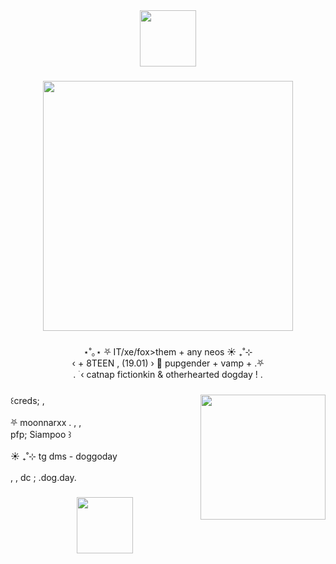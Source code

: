 <div align="center">
  <img height="90" src="https://64.media.tumblr.com/a274a0463c927d9438c32dc34e386ef2/1d1a397483c48290-7c/s2048x3072/e686642dd39f117f2733174cca588b2da7402d89.pnj"  />
</div>

###

<div align="center">
  <img height="400" src="https://cdn.discordapp.com/attachments/1149675345436479512/1228002493313843361/image.png?ex=662a7571&is=66180071&hm=5daeaa592b46908d4c773c4541a914b57d863715301ff229168e796e52557f59&"  />
</div>

###

<p align="center">⋆˚｡⋆ ⛧ IT/xe/fox>them + any neos ☀️ ₊‌‎˚⊹‎  <br>‹ + 8TEEN , (19.01) › 🌙 pupgender + vamp + .⛧<br>. ࣪ ‹ catnap fictionkin & otherhearted dogday ! .</p>

###

<img align="right" height="200" src="https://cdn.discordapp.com/attachments/1149675345436479512/1228003227350470826/12312312.jpg?ex=662a7620&is=66180120&hm=6da231cfa94787676032d3fdaa4547234e7fdff6f2f1e651460c165dd22613f9&"  />

###

<p align="left">꒰creds; , <br><br>⛧ moonnarxx . , ,<br>pfp; Siampoo ꒱<br><br>☀️ ₊‌‎˚⊹‎ tg dms - doggoday<br><br>, , dc ; .dog.day.</p>

###

<div align="center">
  <img height="90" src="https://64.media.tumblr.com/a274a0463c927d9438c32dc34e386ef2/1d1a397483c48290-7c/s2048x3072/e686642dd39f117f2733174cca588b2da7402d89.pnj"  />
</div>

###
